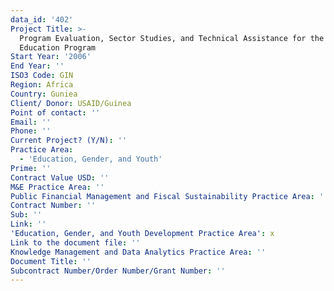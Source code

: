 ```yaml
---
data_id: '402'
Project Title: >-
  Program Evaluation, Sector Studies, and Technical Assistance for the Basic
  Education Program
Start Year: '2006'
End Year: ''
ISO3 Code: GIN
Region: Africa
Country: Guniea
Client/ Donor: USAID/Guinea
Point of contact: ''
Email: ''
Phone: ''
Current Project? (Y/N): ''
Practice Area:
  - 'Education, Gender, and Youth'
Prime: ''
Contract Value USD: ''
M&E Practice Area: ''
Public Financial Management and Fiscal Sustainability Practice Area: ''
Contract Number: ''
Sub: ''
Link: ''
'Education, Gender, and Youth Development Practice Area': x
Link to the document file: ''
Knowledge Management and Data Analytics Practice Area: ''
Document Title: ''
Subcontract Number/Order Number/Grant Number: ''
---
```

